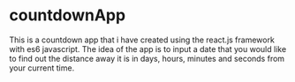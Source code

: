 # countdownApp
This is a countdown app that i have created using the react.js framework with es6 javascript. The idea of the app is to input a date that you would like to find out the distance away it is in days, hours, minutes and seconds from your current time.
